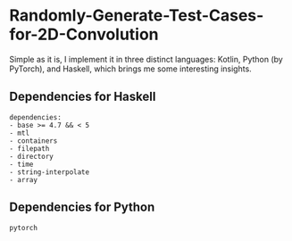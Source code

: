 # Randomly-Generate-Test-Cases-for-2D-Convolution

Simple as it is, I implement it in three distinct languages: Kotlin, Python (by PyTorch), and Haskell, which brings me some interesting insights.

## Dependencies for Haskell

```
dependencies:
- base >= 4.7 && < 5
- mtl
- containers
- filepath
- directory
- time
- string-interpolate
- array
```

## Dependencies for Python

```
pytorch
```
